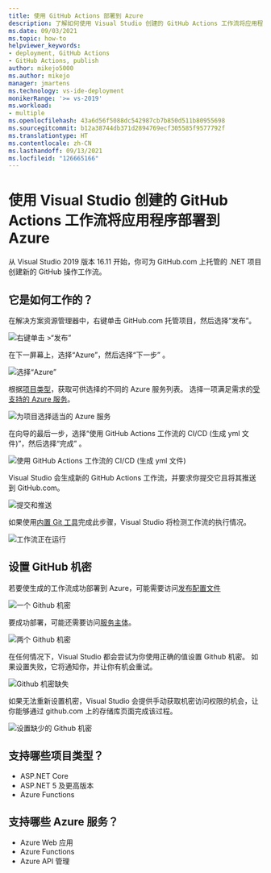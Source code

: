 ```yaml
---
title: 使用 GitHub Actions 部署到 Azure
description: 了解如何使用 Visual Studio 创建的 GitHub Actions 工作流将应用程序部署到 Azure
ms.date: 09/03/2021
ms.topic: how-to
helpviewer_keywords:
- deployment, GitHub Actions
- GitHub Actions, publish
author: mikejo5000
ms.author: mikejo
manager: jmartens
ms.technology: vs-ide-deployment
monikerRange: '>= vs-2019'
ms.workload:
- multiple
ms.openlocfilehash: 43a6d56f5088dc542987cb7b850d511b80955698
ms.sourcegitcommit: b12a38744db371d2894769ecf305585f9577792f
ms.translationtype: HT
ms.contentlocale: zh-CN
ms.lasthandoff: 09/13/2021
ms.locfileid: "126665166"
---
```

# <a name="deploy-your-application-to-azure-using-github-actions-workflows-created-by-visual-studio"></a>使用 Visual Studio 创建的 GitHub Actions 工作流将应用程序部署到 Azure

从 Visual Studio 2019 版本 16.11 开始，你可为 GitHub.com 上托管的 .NET 项目创建新的 GitHub 操作工作流。

## <a name="how-does-it-work"></a>它是如何工作的？

在解决方案资源管理器中，右键单击 GitHub.com 托管项目，然后选择“发布”。

![右键单击 >“发布”](./media/solution-explorer-publish.png)

在下一屏幕上，选择“Azure”，然后选择“下一步” 。

![选择“Azure”](./media/wizard-azure.png)

根据[项目类型](#which-project-types-are-supported)，获取可供选择的不同的 Azure 服务列表。 选择一项满足需求的[受支持的 Azure 服务](#which-azure-services-are-supported)。

![为项目选择适当的 Azure 服务](./media/wizard-pick-azure-service.png)

在向导的最后一步，选择“使用 GitHub Actions 工作流的 CI/CD (生成 yml 文件)”，然后选择“完成” 。

![使用 GitHub Actions 工作流的 CI/CD (生成 yml 文件)](./media/wizard-final-step.png)

Visual Studio 会生成新的 GitHub Actions 工作流，并要求你提交它且将其推送到 GitHub.com。

![提交和推送](./media/summary-commit-and-push.png)

如果使用[内置 Git 工具](../version-control/git-with-visual-studio.md#git-changes-window)完成此步骤，Visual Studio 将检测工作流的执行情况。

![工作流正在运行](./media/summary-workflow-running.png)

## <a name="setting-the-github-secrets"></a>设置 GitHub 机密

若要使生成的工作流成功部署到 Azure，可能需要访问[发布配置文件](/azure/app-service/deploy-github-actions?tabs=applevel#configure-the-github-secret) 

![一个 Github 机密](./media/summary-one-github-secret.png)

要成功部署，可能还需要访问[服务主体](/azure/app-service/deploy-github-actions?tabs=userlevel#configure-the-github-secret)。

![两个 Github 机密](./media/summary-two-github-secrets.png)

在任何情况下，Visual Studio 都会尝试为你使用正确的值设置 Github 机密。 如果设置失败，它将通知你，并让你有机会重试。

![Github 机密缺失](./media/summary-one-github-secret-missing.png)

如果无法重新设置机密，Visual Studio 会提供手动获取机密访问权限的机会，让你能够通过 github.com 上的存储库页面完成该过程。

![设置缺少的 Github 机密](./media/summary-set-github-secret.png)

## <a name="which-project-types-are-supported"></a>支持哪些项目类型？

* ASP.NET Core
* ASP.NET 5 及更高版本
* Azure Functions

## <a name="which-azure-services-are-supported"></a>支持哪些 Azure 服务？

* Azure Web 应用
* Azure Functions
* Azure API 管理
